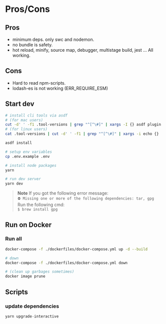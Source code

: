 # Pros/Cons

## Pros

- minimum deps. only swc and nodemon.
- no bundle is safety.
- hot reload, minify, source map, debugger, multistage build, jest ... All working.

## Cons

- Hard to read npm-scripts.
- lodash-es is not working (ERR_REQUIRE_ESM)

## Start dev

```sh
# install cli tools via asdf
# (for mac users)
cut -d' ' -f1 .tool-versions | grep "^[^\#]" | xargs -I {} asdf plugin add {}
# (for linux users)
cat .tool-versions | cut -d' ' -f1 | grep "^[^\#]" | xargs -i echo {}

asdf install

# setup env variables
cp .env.example .env

# install node packages
yarn

# run dev server
yarn dev
```

> **Note**
> If you got the following error message:  
> `⛔ Missing one or more of the following dependencies: tar, gpg`  
> Run the following cmd:  
> `$ brew install gpg`

## Run on Docker

### Run all

```sh
docker-compose -f ./dockerfiles/docker-compose.yml up -d --build

# down
docker-compose -f ./dockerfiles/docker-compose.yml down

# (clean up garbages sometimes)
docker image prune
```

## Scripts

### update dependencies

```s
yarn upgrade-interactive
```
